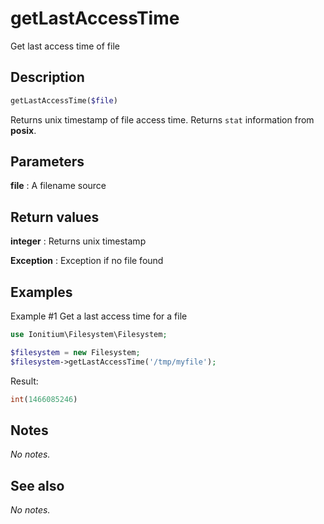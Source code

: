# getLastAccessTime

Get last access time of file

## Description

```php
getLastAccessTime($file)
```

Returns unix timestamp of file access time. Returns `stat` information from __posix__.

## Parameters

__file__
: A filename source

## Return values

__integer__
: Returns unix timestamp

__Exception__
: Exception if no file found

## Examples

Example #1 Get a last access time for a file
```php
use Ionitium\Filesystem\Filesystem;

$filesystem = new Filesystem;
$filesystem->getLastAccessTime('/tmp/myfile');
```

Result:
```php
int(1466085246)
```

## Notes

_No notes._

## See also

_No notes._
